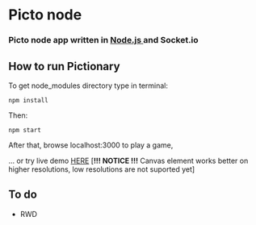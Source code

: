 
# Picto node #
### Picto node app written in [Node.js ](https://nodejs.org/en/)and Socket.io ###
##  How to run Pictionary
To get node_modules directory type in terminal:

	npm install
Then: 

	npm start

After that, browse localhost:3000 to play a game,

... or try live demo
[HERE](https:/// "Play Picto-node") 
[**!!! NOTICE !!!** Canvas element works better on higher resolutions, low resolutions are not suported yet] 
##  To do
 - RWD
